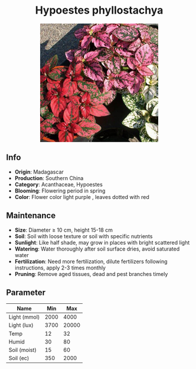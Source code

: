 <h1 align='center'>Hypoestes phyllostachya</h1>
<p align="center">
    <img 
        align='center'
        width='320'
        src="../images/hypoestes phyllostachya.png" 
        alt='Hypoestes phyllostachya' />
</p>

## Info

 - **Origin**: Madagascar
 - **Production**: Southern China
 - **Category**: Acanthaceae, Hypoestes
 - **Blooming**: Flowering period in spring
 - **Color**: Flower color light purple , leaves dotted with red

## Maintenance

 - **Size**: Diameter ≥ 10 cm, height 15-18 cm
 - **Soil**: Soil with loose texture or soil with specific nutrients
 - **Sunlight**: Like half shade, may grow in places with bright scattered light
 - **Watering**: Water thoroughly after soil surface dries, avoid saturated water
 - **Fertilization**: Need more fertilization, dilute fertilizers following instructions, apply 2-3 times monthly
 - **Pruning**: Remove aged tissues, dead and pest branches timely

## Parameter

| Name         | Min  | Max   |
|--------------|------|-------|
| Light (mmol) | 2000 | 4000  |
| Light (lux)  | 3700 | 20000 |
| Temp         | 12    | 32    |
| Humid        | 30   | 80    |
| Soil (moist) | 15   | 60    |
| Soil (ec)    | 350  | 2000  |